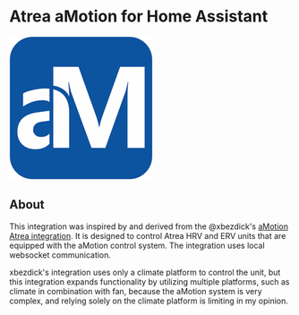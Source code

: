 # Atrea aMotion for Home Assistant
![Icon](assets/icon.png)

## About
This integration was inspired by and derived from the @xbezdick's [aMotion Atrea integration](https://github.com/xbezdick/amotionatrea/). 
It is designed to control Atrea HRV and ERV units that are equipped with the aMotion control system. The integration uses local websocket communication.

xbezdick's integration uses only a climate platform to control the unit, but this integration expands functionality by utilizing multiple platforms, such as climate in combination with fan, because the aMotion system is very complex, and relying solely on the climate platform is limiting in my opinion.
